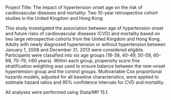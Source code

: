 Project Title: The impact of hypertension onset age on the risk of cardiovascular diseases and mortality: Two 10-year retrospective cohort studies in the United Kingdom and Hong Kong

This study investigated the association between age of hypertension onset and future risks of cardiovascular diseases (CVD) and mortality based on two large retrospective cohorts from the United Kingdom and Hong Kong. Adults with newly diagnosed hypertension or without hypertension between January 1, 2008 and December 31, 2013 were considered eligible. Participants were classified into six age groups (18-39, 40-49, 50-59, 60-69, 70-79, ≥80 years). Within each group, propensity score fine stratification weighting was used to ensure balance between the new-onset hypertension group and the control groups. Multivariable Cox proportional hazards models, adjusted for all baseline characteristics, were applied to estimate hazard ratios and 95% confidence intervals for CVD and mortality.

All analyses were performed using Stata/MP 15.1.  
